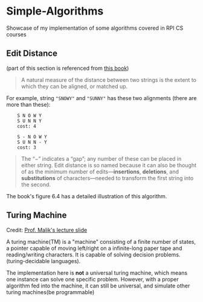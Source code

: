 # Simple-Algorithms

Showcase of my implementation of some algorithms covered in RPI CS courses

## Edit Distance

(part of this section is referenced from [this book](http://cseweb.ucsd.edu/~dasgupta/book/index.html))

>A natural measure of the distance between two strings is the extent to which they can be aligned, or matched up.

For example, string `"SNOWY"` and `"SUNNY"` has these two alignments (there are more than these):

```
    S N O W Y
    S U N N Y
    cost: 4

    S - N O W Y
    S U N N - Y
    cost: 3
```
>The “−” indicates a “gap”; any number of these can be placed in either string.
>Edit distance is so named because it can also be thought of as the minimum number of edits—**insertions**, **deletions**, and **substitutions** of characters—needed to transform the first string into the second. 

The book's figure 6.4 has a detailed illustration of this algorithm.

## Turing Machine

Credit: [Prof. Malik's lecture slide](http://www.cs.rpi.edu/~magdon/courses/FOCS-Slides/SlidesLect25.pdf)

A turing machine(TM) is a "machine" consisting of a finite number of states, a pointer capable of moving left/right on a infinite-long paper tape and reading/writing characters. It is capable of solving decision problems.(turing-decidable languages).

The implementation here is **not** a universal turing machine, which means one instance can solve one specific problem. However, with a proper algorithm fed into the machine, it can still be universal, and simulate other turing machines(be programmable)
